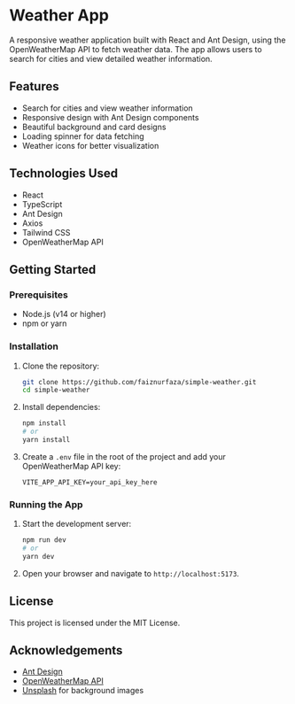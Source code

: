 # Weather App

A responsive weather application built with React and Ant Design, using the OpenWeatherMap API to fetch weather data. The app allows users to search for cities and view detailed weather information.

## Features

- Search for cities and view weather information
- Responsive design with Ant Design components
- Beautiful background and card designs
- Loading spinner for data fetching
- Weather icons for better visualization

## Technologies Used

- React
- TypeScript
- Ant Design
- Axios
- Tailwind CSS
- OpenWeatherMap API

## Getting Started

### Prerequisites

- Node.js (v14 or higher)
- npm or yarn

### Installation

1. Clone the repository:

   ```bash
   git clone https://github.com/faiznurfaza/simple-weather.git
   cd simple-weather
   ```

2. Install dependencies:

   ```bash
   npm install
   # or
   yarn install
   ```

3. Create a `.env` file in the root of the project and add your OpenWeatherMap API key:

   ```env
   VITE_APP_API_KEY=your_api_key_here
   ```

### Running the App

1. Start the development server:

   ```bash
   npm run dev
   # or
   yarn dev
   ```

2. Open your browser and navigate to `http://localhost:5173`.

## License

This project is licensed under the MIT License.

## Acknowledgements

- [Ant Design](https://ant.design/)
- [OpenWeatherMap API](https://openweathermap.org/api)
- [Unsplash](https://unsplash.com/) for background images


